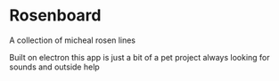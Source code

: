 # Rosenboard
A collection of micheal rosen lines

Built on electron this app is just a bit of a pet project always looking for sounds and outside help
